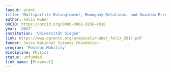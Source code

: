 ```yaml
---
layout: grant
title: 'Multipartite Entanglement, Monogamy Relations, and Quantum Error-Correcting Codes'
author: Felix Huber
ORCID: https://orcid.org/0000-0002-3856-4018
year: '2017'
institution: 'Universität Siegen'
link: https://www.ogrants.org/proposals/huber_felix_2017.pdf
funder: Swiss National Science Foundation
program: 'Postdoc.Mobility'
discipline: Physics
status: unfunded
link_name: [Proposal]
---
```


